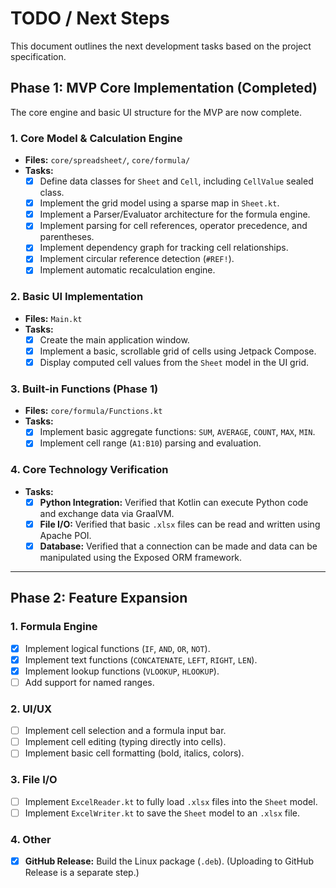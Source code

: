 # TODO / Next Steps

This document outlines the next development tasks based on the project specification.

## Phase 1: MVP Core Implementation (Completed)

The core engine and basic UI structure for the MVP are now complete.

### 1. Core Model & Calculation Engine
- **Files:** `core/spreadsheet/`, `core/formula/`
- **Tasks:**
    - [x] Define data classes for `Sheet` and `Cell`, including `CellValue` sealed class.
    - [x] Implement the grid model using a sparse map in `Sheet.kt`.
    - [x] Implement a Parser/Evaluator architecture for the formula engine.
    - [x] Implement parsing for cell references, operator precedence, and parentheses.
    - [x] Implement dependency graph for tracking cell relationships.
    - [x] Implement circular reference detection (`#REF!`).
    - [x] Implement automatic recalculation engine.

### 2. Basic UI Implementation
- **Files:** `Main.kt`
- **Tasks:**
    - [x] Create the main application window.
    - [x] Implement a basic, scrollable grid of cells using Jetpack Compose.
    - [x] Display computed cell values from the `Sheet` model in the UI grid.

### 3. Built-in Functions (Phase 1)
- **Files:** `core/formula/Functions.kt`
- **Tasks:**
    - [x] Implement basic aggregate functions: `SUM`, `AVERAGE`, `COUNT`, `MAX`, `MIN`.
    - [x] Implement cell range (`A1:B10`) parsing and evaluation.

### 4. Core Technology Verification
- **Tasks:**
    - [x] **Python Integration:** Verified that Kotlin can execute Python code and exchange data via GraalVM.
    - [x] **File I/O:** Verified that basic `.xlsx` files can be read and written using Apache POI.
    - [x] **Database:** Verified that a connection can be made and data can be manipulated using the Exposed ORM framework.

---

## Phase 2: Feature Expansion

### 1. Formula Engine
- [x] Implement logical functions (`IF`, `AND`, `OR`, `NOT`).
- [x] Implement text functions (`CONCATENATE`, `LEFT`, `RIGHT`, `LEN`).
- [x] Implement lookup functions (`VLOOKUP`, `HLOOKUP`).
- [ ] Add support for named ranges.

### 2. UI/UX
- [ ] Implement cell selection and a formula input bar.
- [ ] Implement cell editing (typing directly into cells).
- [ ] Implement basic cell formatting (bold, italics, colors).

### 3. File I/O
- [ ] Implement `ExcelReader.kt` to fully load `.xlsx` files into the `Sheet` model.
- [ ] Implement `ExcelWriter.kt` to save the `Sheet` model to an `.xlsx` file.

### 4. Other
- [x] **GitHub Release:** Build the Linux package (`.deb`). (Uploading to GitHub Release is a separate step.)
